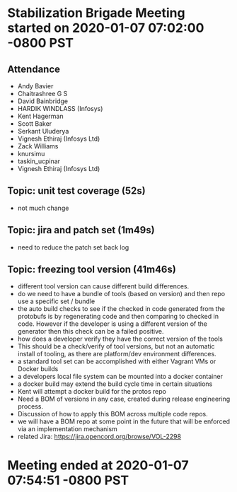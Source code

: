 # Stabilization Brigade Meeting started on 2020-01-07 07:02:00 -0800 PST

## Attendance
- Andy Bavier
- Chaitrashree G S
- David Bainbridge
- HARDIK WINDLASS (Infosys)
- Kent Hagerman
- Scott Baker
- Serkant Uluderya
- Vignesh Ethiraj (Infosys Ltd)
- Zack Williams
- knursimu
- taskin\_ucpinar
- Vignesh Ethiraj (Infosys Ltd)

## Topic: unit test coverage (52s)
- not much change

## Topic: jira and patch set (1m49s)
- need to reduce the patch set back log

## Topic: freezing tool version (41m46s)
- different tool version can cause different build differences.
- do we need to have a bundle of tools (based on version) and then repo use a specific set / bundle
- the auto build checks to see if the checked in code generated from the protobufs is by regenerating code and then comparing to checked in code. However if the developer is using a different version of the generator then this check can be a failed positive.
- how does a developer verify they have the correct version of the tools
- This should be a check/verify of tool versions, but not an automatic install of tooling, as there are platform/dev environment differences.
- a standard tool set can be accomplished with either Vagrant VMs or Docker builds
- a developers local file system can be mounted into a docker container
- a docker build may extend the build cycle time in certain situations
- Kent will attempt a docker build for the protos repo
- Need a BOM of versions in any case, created during release engineering process.
- Discussion of how to apply this BOM across multiple code repos.
- we will have a BOM repo at some point in the future that will be enforced via an implementation mechanism
- related Jira: https://jira.opencord.org/browse/VOL-2298

# Meeting ended at 2020-01-07 07:54:51 -0800 PST
